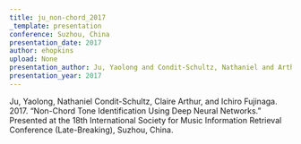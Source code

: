 ```yaml
---
title: ju_non-chord_2017
_template: presentation
conference: Suzhou, China
presentation_date: 2017
author: ehopkins
upload: None
presentation_author: Ju, Yaolong and Condit-Schultz, Nathaniel and Arthur, Claire and Fujinaga, Ichiro
presentation_year: 2017
---
```

Ju, Yaolong, Nathaniel Condit-Schultz, Claire Arthur, and Ichiro Fujinaga. 2017. “Non-Chord Tone Identification Using Deep Neural Networks.” Presented at the 18th International Society for Music Information Retrieval Conference (Late-Breaking), Suzhou, China.
